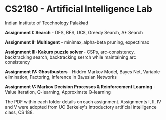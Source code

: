 #	CS2180 - Artificial Intelligence Lab

Indian Institute of Tecchnology Palakkad

**Assignment I: Search** - DFS, BFS, UCS, Greedy Search, A* Search

**Assignment II: Multiagent** - minimax, alpha-beta pruning, expectimax

**Assignment III: Kakuro puzzle solver** - CSPs, arc-consistency, backtracking search, backtracking search while maintaining arc consistency

**Assignment IV: Ghostbusters** - Hidden Markov Model, Bayes Net, Variable elimination, Factoring, Inference in Bayesian Networks

**Assignment V: Markov Decision Processes & Reinforcement Learning** - Value Iteration, Q-learning, Approximate Q-learning


The PDF within each folder details on each assignment.
Assignments I, II, IV and V were adopted from UC Berkeley's introductory artificial intelligence class, CS 188.